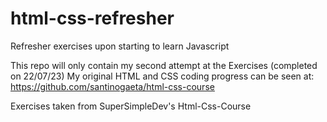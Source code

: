 # html-css-refresher
Refresher exercises upon starting to learn Javascript 

This repo will only contain my second attempt at the Exercises (completed on 22/07/23)
My original HTML and CSS coding progress can be seen at: https://github.com/santinogaeta/html-css-course

Exercises taken from SuperSimpleDev's Html-Css-Course
